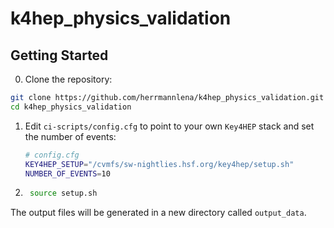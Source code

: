 # k4hep_physics_validation

## Getting Started

0. Clone the repository:

```bash
git clone https://github.com/herrmannlena/k4hep_physics_validation.git
cd k4hep_physics_validation
```

1. Edit `ci-scripts/config.cfg` to point to your own `Key4HEP` stack and set the number of events:

   ```bash
   # config.cfg
   KEY4HEP_SETUP="/cvmfs/sw-nightlies.hsf.org/key4hep/setup.sh"
   NUMBER_OF_EVENTS=10
   ```
2. ```bash
    source setup.sh
    ```

The output files will be generated in a new directory called `output_data`.




